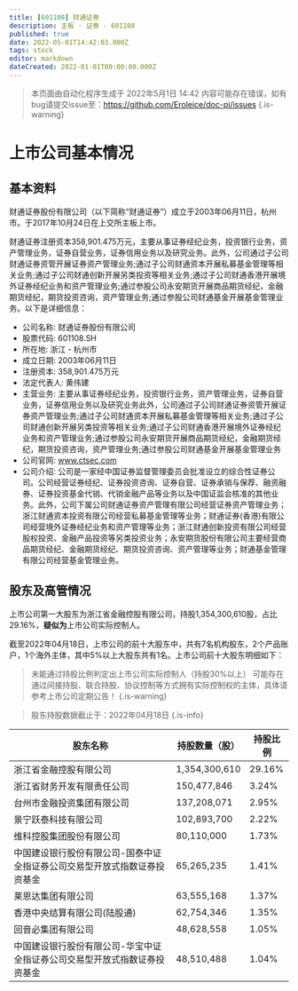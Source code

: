 ```yaml
---
title: [601108] 财通证券
description: 主板 - 证券 - 601108
published: true
date: 2022-05-01T14:42:03.000Z
tags: stock
editor: markdown
dateCreated: 2022-01-01T00:00:00.000Z
---
```


> 本页面由自动化程序生成于 2022年5月1日 14:42
> 内容可能存在错误，如有bug请提交issue至：https://github.com/Eroleice/doc-pi/issues
{.is-warning}

# 上市公司基本情况

## 基本资料

财通证券股份有限公司（以下简称“财通证券”）成立于2003年06月11日，杭州市。于2017年10月24日在上交所主板上市。

财通证券注册资本358,901.475万元，主要从事证券经纪业务，投资银行业务，资产管理业务，证券自营业务，证券信用业务以及研究业务。此外，公司通过子公司财通证券资管开展证券资产管理业务;通过子公司财通资本开展私募基金管理等相关业务;通过子公司财通创新开展另类投资等相关业务;通过子公司财通香港开展境外证券经纪业务和资产管理业务;通过参股公司永安期货开展商品期货经纪，金融期货经纪，期货投资咨询，资产管理业务;通过参股公司财通基金开展基金管理业务。以下是详细信息：

- 公司名称: 财通证券股份有限公司
- 股票代码: 601108.SH
- 所在地: 浙江 - 杭州市
- 成立日期: 2003年06月11日
- 注册资本: 358,901.475万元
- 法定代表人: 黄伟建
- 主营业务: 主要从事证券经纪业务，投资银行业务，资产管理业务，证券自营业务，证券信用业务以及研究业务此外，公司通过子公司财通证券资管开展证券资产管理业务;通过子公司财通资本开展私募基金管理等相关业务;通过子公司财通创新开展另类投资等相关业务;通过子公司财通香港开展境外证券经纪业务和资产管理业务;通过参股公司永安期货开展商品期货经纪，金融期货经纪，期货投资咨询，资产管理业务;通过参股公司财通基金开展基金管理业务
- 公司官网: www.ctsec.com
- 公司介绍: 公司是一家经中国证券监督管理委员会批准设立的综合性证券公司。公司经营证券经纪、证券投资咨询、证券自营、证券承销与保荐、融资融券、证券投资基金代销、代销金融产品等业务以及中国证监会核准的其他业务。此外，公司下属公司财通证券资产管理有限公司经营证券资产管理业务；浙江财通资本投资有限公司经营私募基金管理等业务；财通证券(香港)有限公司经营境外证券经纪业务和资产管理等业务；浙江财通创新投资有限公司经营股权投资、金融产品投资等另类投资业务；永安期货股份有限公司主要经营商品期货经纪、金融期货经纪、期货投资咨询、资产管理等业务；财通基金管理有限公司经营基金管理业务。


## 股东及高管情况

上市公司第一大股东为浙江省金融控股有限公司，持股1,354,300,610股，占比29.16%，**疑似为**上市公司实际控制人。

截至2022年04月18日，上市公司的前十大股东中，共有7名机构股东，2个产品账户，1个海外主体，其中5%以上大股东共有1名。上市公司前十大股东明细如下：

> 未能通过持股比例判定出上市公司实际控制人（持股30%以上）
> 可能存在通过间接持股、联合持股、协议控制等方式拥有实际控制权的主体，具体请参考上市公司定期公告！
{.is-warning}

> 股东持股数据截止于：2022年04月18日
{.is-info}

| 股东名称 | 持股数量（股） | 持股比例 |
| --- | --- | --- |
| 浙江省金融控股有限公司 | 1,354,300,610 | 29.16% |
| 浙江省财务开发有限责任公司 | 150,477,846 | 3.24% |
| 台州市金融投资集团有限公司 | 137,208,071 | 2.95% |
| 景宁跃泰科技有限公司 | 102,893,700 | 2.22% |
| 维科控股集团股份有限公司 | 80,110,000 | 1.73% |
| 中国建设银行股份有限公司-国泰中证全指证券公司交易型开放式指数证券投资基金 | 65,265,235 | 1.41% |
| 莱恩达集团有限公司 | 63,555,168 | 1.37% |
| 香港中央结算有限公司(陆股通) | 62,754,346 | 1.35% |
| 回音必集团有限公司 | 48,628,558 | 1.05% |
| 中国建设银行股份有限公司-华宝中证全指证券公司交易型开放式指数证券投资基金 | 48,510,488 | 1.04% |




